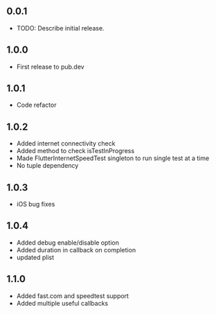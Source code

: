 ## 0.0.1

* TODO: Describe initial release.

## 1.0.0

* First release to pub.dev

## 1.0.1

* Code refactor

## 1.0.2

* Added internet connectivity check
* Added method to check isTestInProgress
* Made FlutterInternetSpeedTest singleton to run single test at a time
* No tuple dependency

## 1.0.3

* iOS bug fixes

## 1.0.4

* Added debug enable/disable option
* Added duration in callback on completion
* updated plist

## 1.1.0

* Added fast.com and speedtest support
* Added multiple useful callbacks